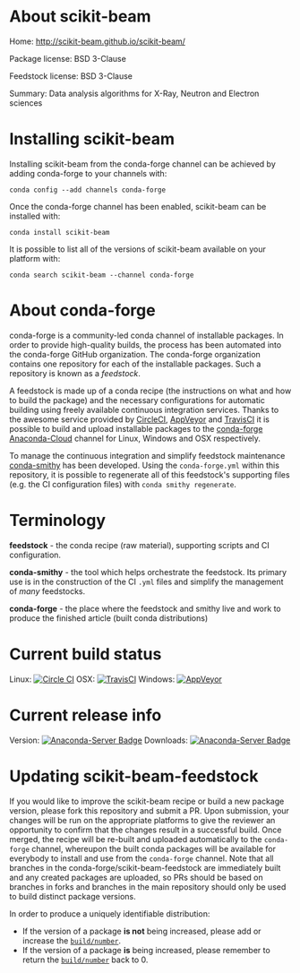 About scikit-beam
=================

Home: http://scikit-beam.github.io/scikit-beam/

Package license: BSD 3-Clause

Feedstock license: BSD 3-Clause

Summary: Data analysis algorithms for X-Ray, Neutron and Electron sciences



Installing scikit-beam
======================

Installing scikit-beam from the conda-forge channel can be achieved by adding conda-forge to your channels with:

```
conda config --add channels conda-forge
```

Once the conda-forge channel has been enabled, scikit-beam can be installed with:

```
conda install scikit-beam
```

It is possible to list all of the versions of scikit-beam available on your platform with:

```
conda search scikit-beam --channel conda-forge
```


About conda-forge
=================

conda-forge is a community-led conda channel of installable packages.
In order to provide high-quality builds, the process has been automated into the
conda-forge GitHub organization. The conda-forge organization contains one repository
for each of the installable packages. Such a repository is known as a *feedstock*.

A feedstock is made up of a conda recipe (the instructions on what and how to build
the package) and the necessary configurations for automatic building using freely
available continuous integration services. Thanks to the awesome service provided by
[CircleCI](https://circleci.com/), [AppVeyor](http://www.appveyor.com/)
and [TravisCI](https://travis-ci.org/) it is possible to build and upload installable
packages to the [conda-forge](https://anaconda.org/conda-forge)
[Anaconda-Cloud](http://docs.anaconda.org/) channel for Linux, Windows and OSX respectively.

To manage the continuous integration and simplify feedstock maintenance
[conda-smithy](http://github.com/conda-forge/conda-smithy) has been developed.
Using the ``conda-forge.yml`` within this repository, it is possible to regenerate all of
this feedstock's supporting files (e.g. the CI configuration files) with ``conda smithy regenerate``.


Terminology
===========

**feedstock** - the conda recipe (raw material), supporting scripts and CI configuration.

**conda-smithy** - the tool which helps orchestrate the feedstock.
                   Its primary use is in the construction of the CI ``.yml`` files
                   and simplify the management of *many* feedstocks.

**conda-forge** - the place where the feedstock and smithy live and work to
                  produce the finished article (built conda distributions)

Current build status
====================

Linux: [![Circle CI](https://circleci.com/gh/conda-forge/scikit-beam-feedstock.svg?style=shield)](https://circleci.com/gh/conda-forge/scikit-beam-feedstock)
OSX: [![TravisCI](https://travis-ci.org/conda-forge/scikit-beam-feedstock.svg?branch=master)](https://travis-ci.org/conda-forge/scikit-beam-feedstock)
Windows: [![AppVeyor](https://ci.appveyor.com/api/projects/status/github/conda-forge/scikit-beam-feedstock?svg=True)](https://ci.appveyor.com/project/conda-forge/scikit-beam-feedstock/branch/master)

Current release info
====================
Version: [![Anaconda-Server Badge](https://anaconda.org/conda-forge/scikit-beam/badges/version.svg)](https://anaconda.org/conda-forge/scikit-beam)
Downloads: [![Anaconda-Server Badge](https://anaconda.org/conda-forge/scikit-beam/badges/downloads.svg)](https://anaconda.org/conda-forge/scikit-beam)


Updating scikit-beam-feedstock
==============================

If you would like to improve the scikit-beam recipe or build a new
package version, please fork this repository and submit a PR. Upon submission,
your changes will be run on the appropriate platforms to give the reviewer an
opportunity to confirm that the changes result in a successful build. Once
merged, the recipe will be re-built and uploaded automatically to the
`conda-forge` channel, whereupon the built conda packages will be available for
everybody to install and use from the `conda-forge` channel.
Note that all branches in the conda-forge/scikit-beam-feedstock are
immediately built and any created packages are uploaded, so PRs should be based
on branches in forks and branches in the main repository should only be used to
build distinct package versions.

In order to produce a uniquely identifiable distribution:
 * If the version of a package **is not** being increased, please add or increase
   the [``build/number``](http://conda.pydata.org/docs/building/meta-yaml.html#build-number-and-string).
 * If the version of a package **is** being increased, please remember to return
   the [``build/number``](http://conda.pydata.org/docs/building/meta-yaml.html#build-number-and-string)
   back to 0.
